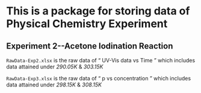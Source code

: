 # This is a package for storing data of Physical Chemistry Experiment

## Experiment 2--Acetone Iodination Reaction
`RawData-Exp2.xlsx` is the raw data of “ UV-Vis data vs Time ” which includes data attained under *290.05K* & *303.15K*

`RawData-Exp3.xlsx` is the raw data of “ p vs concentration ” which includes data attained under *298.15K* & *308.15K*
